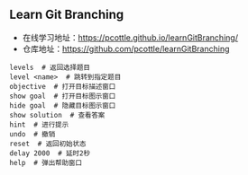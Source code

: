 ## Learn Git Branching

- 在线学习地址：https://pcottle.github.io/learnGitBranching/
- 仓库地址：https://github.com/pcottle/learnGitBranching

```shell
levels  # 返回选择题目
level <name>  # 跳转到指定题目
objective  # 打开目标描述窗口
show goal  # 打开目标图示窗口
hide goal  # 隐藏目标图示窗口
show solution  # 查看答案
hint  # 进行提示
undo  # 撤销
reset  # 返回初始状态
delay 2000  # 延时2秒
help  # 弹出帮助窗口
```

